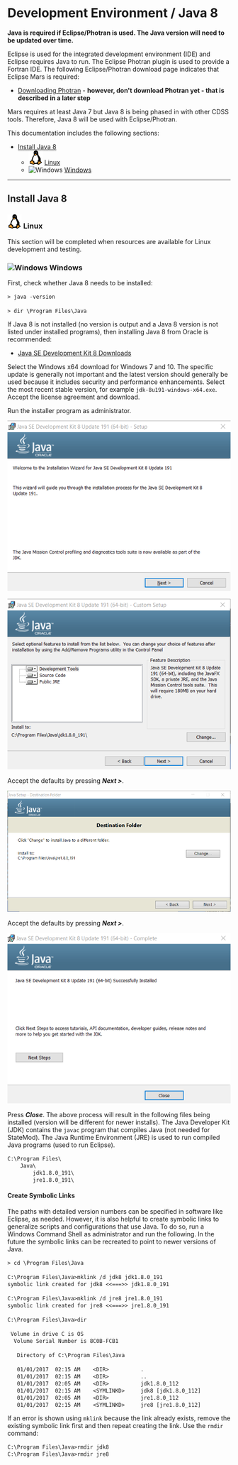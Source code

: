 # Development Environment / Java 8 #

**Java is required if Eclipse/Photran is used.
The Java version will need to be updated over time.**

Eclipse is used for the integrated development environment (IDE) and Eclipse requires Java to run.
The Eclipse Photran plugin is used to provide a Fortran IDE.
The following Eclipse/Photran download page indicates that Eclipse Mars is required:

* [Downloading Photran](https://eclipse.org/photran/download.php) - **however, don't download Photran yet - that is described in a later step**

Mars requires at least Java 7 but Java 8 is being phased in with other CDSS tools.
Therefore, Java 8 will be used with Eclipse/Photran.

This documentation includes the following sections:

* [Install Java 8](#install-java-8)
	+ ![Linux](../images/linux-32.png) [Linux](#linux)
	+ ![Windows](../images/windows-32.ico) [Windows](#windows)

---------------------

## Install Java 8 ##

### ![Linux](../images/linux-32.png) Linux ###

This section will be completed when resources are available for Linux development and testing.

### ![Windows](../images/windows-32.ico) Windows ###

First, check whether Java 8 needs to be installed:

```text
> java -version

> dir \Program Files\Java
```

If Java 8 is not installed (no version is output and a Java 8 version is not listed under installed programs),
then installing Java 8 from Oracle is recommended:

* [Java SE Development Kit 8 Downloads](http://www.oracle.com/technetwork/java/javase/downloads/jdk8-downloads-2133151.html)

Select the Windows x64 download for Windows 7 and 10.
The specific update is generally not important and the latest version should generally be used because
it includes security and performance enhancements.
Select the most recent stable version, for example `jdk-8u191-windows-x64.exe`.
Accept the license agreement and download.

Run the installer program as administrator.

![Install Java 8 1](java8-images/install-java8-1.png)

![Install Java 8 2](java8-images/install-java8-2.png)

Accept the defaults by pressing ***Next >***.

![Install Java 8 3](java8-images/install-java8-3.png)

Accept the defaults by pressing ***Next >***.

![Install Java 8 4](java8-images/install-java8-4.png)

Press ***Close***.  The above process will result in the following files being installed (version will be different for newer installs).
The Java Developer Kit (JDK) contains the `javac` program that compiles Java (not needed for StateMod).
The Java Runtime Environment (JRE) is used to run compiled Java programs (used to run Eclipse).

```text
C:\Program Files\
    Java\
        jdk1.8.0_191\  
        jre1.8.0_191\  
```

#### Create Symbolic Links ####

The paths with detailed version numbers can be specified in software like Eclipse, as needed.
However, it is also helpful to create symbolic links to generalize scripts and configurations that use Java.
To do so, run a Windows Command Shell as administrator and run the following.
In the future the symbolic links can be recreated to point to newer versions of Java.

```com
> cd \Program Files\Java

C:\Program Files\Java>mklink /d jdk8 jdk1.8.0_191
symbolic link created for jdk8 <<===>> jdk1.8.0_191

C:\Program Files\Java>mklink /d jre8 jre1.8.0_191
symbolic link created for jre8 <<===>> jre1.8.0_191

C:\Program Files\Java>dir

 Volume in drive C is OS
  Volume Serial Number is 8C0B-FCB1

   Directory of C:\Program Files\Java

   01/01/2017  02:15 AM    <DIR>          .
   01/01/2017  02:15 AM    <DIR>          ..
   01/01/2017  02:05 AM    <DIR>          jdk1.8.0_112
   01/01/2017  02:15 AM    <SYMLINKD>     jdk8 [jdk1.8.0_112]
   01/01/2017  02:05 AM    <DIR>          jre1.8.0_112
   01/01/2017  02:15 AM    <SYMLINKD>     jre8 [jre1.8.0_112]
```

If an error is shown using `mklink` because the link already exists,
remove the existing symbolic link first and then repeat creating the link.
Use the `rmdir` command:

```
C:\Program Files\Java>rmdir jdk8
C:\Program Files\Java>rmdir jre8
```
